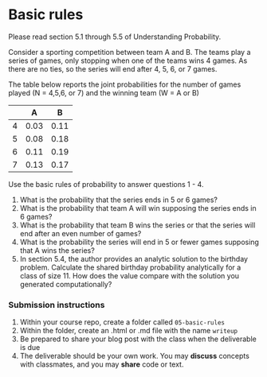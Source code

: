 Basic rules
========

Please read section 5.1 through 5.5 of Understanding Probability.

Consider a sporting competition between team A and B.  The teams play a series of games, only stopping when one of the teams wins 4 games.  As there are no ties, so the series will end after 4, 5, 6, or 7 games.

The table below reports the joint probabilities for the number of games played (N = 4,5,6, or 7) and the winning team (W = A or B)
 
| | A | B |
|---|---|---|
|4|0.03|0.11|
|5|0.08|0.18|
|6|0.11|0.19|
|7|0.13|0.17|

Use the basic rules of probability to answer questions 1 - 4.

1. What is the probability that the series ends in 5 or 6 games?  
1. What is the probability that team A will win supposing the series ends in 6 games?
1. What is the probability that team B wins the series or that the series will end after an even number of games?
1. What is the probability the series will end in 5 or fewer games supposing that A wins the series?
1. In section 5.4, the author provides an analytic solution to the birthday problem.  Calculate the shared birthday probability analytically for a class of size 11.  How does the value compare with the solution you generated computationally?

### Submission instructions

1.  Within your course repo, create a folder called `05-basic-rules`
1.  Within the folder, create an .html or .md file with the name `writeup`
1.  Be prepared to share your blog post with the class when the deliverable is due
1.  The deliverable should be your own work.  You may **discuss**
    concepts with classmates, and you may **share** code or text.
